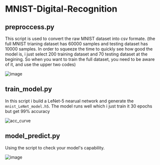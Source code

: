 # MNIST-Digital-Recognition

## preproccess.py
This script is used to convert the raw MNIST dataset into csv formate.
(the full MNIST trianing dataset has 60000 samples and testing dataset has 10000 samples. In order to squeeze the time to quickly see how good the model is, i just select 200 training dataset and 70 testing dataset at the begining. So when you want to train the full dataset, you need to be aware of it, and use the upper two codes)

![image](https://user-images.githubusercontent.com/64240681/170854795-5e9c601d-bbf8-4af5-bb60-8e7986b80bef.png)

## train_model.py
In this script i build a LeNet-5 nearual network and generate the `mnist_LeNet_model.h5`.
The model runs well which i just train it 30 epochs but get 99% accuracy

![acc_curve](https://user-images.githubusercontent.com/64240681/170854856-78a61f1b-56a0-4b54-b17d-4a2eb825f21e.jpg)

## model_predict.py
Using the script to check your model's capability.

![image](https://user-images.githubusercontent.com/64240681/170855001-6076deb8-df64-4d1c-b83e-c708afd7bbb6.png)

